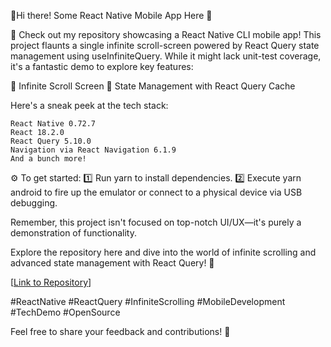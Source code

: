 🚀Hi there! Some React Native Mobile App Here 🚀

📁 Check out my repository showcasing a React Native CLI mobile app! This project flaunts a single infinite scroll-screen powered by React Query state management using useInfiniteQuery. While it might lack unit-test coverage, it's a fantastic demo to explore key features:

🔄 Infinite Scroll Screen
🧠 State Management with React Query Cache

Here's a sneak peek at the tech stack:

    React Native 0.72.7
    React 18.2.0
    React Query 5.10.0
    Navigation via React Navigation 6.1.9
    And a bunch more!

⚙️ To get started:
1️⃣ Run yarn to install dependencies.
2️⃣ Execute yarn android to fire up the emulator or connect to a physical device via USB debugging.

Remember, this project isn't focused on top-notch UI/UX—it's purely a demonstration of functionality.

Explore the repository here and dive into the world of infinite scrolling and advanced state management with React Query! 🌟

[[Link to Repository](https://github.com/juanIgnacioEchaide/swapishop/)]

#ReactNative #ReactQuery #InfiniteScrolling #MobileDevelopment #TechDemo #OpenSource

Feel free to share your feedback and contributions! 🚀
